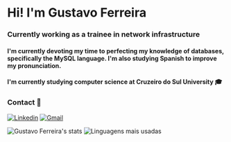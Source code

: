 # Hi! I'm Gustavo Ferreira

### Currently working as a trainee in network infrastructure
#### I'm currently devoting my time to perfecting my knowledge of databases, specifically the MySQL language. I'm also studying Spanish to improve my pronunciation. 
#### I'm currently studying computer science at Cruzeiro do Sul University 🎓




### Contact 💬 
[![Linkedin](https://img.shields.io/badge/LinkedIn-0077B5?style=for-the-badge&logo=linkedin&logoColor=white)](https://www.linkedin.com/in/gustavoferreiravargens)
[![Gmail](https://img.shields.io/badge/Gmail-D14836?style=for-the-badge&logo=gmail&logoColor=white)](mailto:gustavoferreiravargens@gmail.com)

![Gustavo Ferreira's stats](https://github-readme-stats.vercel.app/api?username=Ferre1ra1&show_icons=true&theme=dracula)
![Linguagens mais usadas](https://github-readme-stats.vercel.app/api/top-langs/?username=Ferre1ra1&show_icons=true&theme=dracula&layout=compact)
